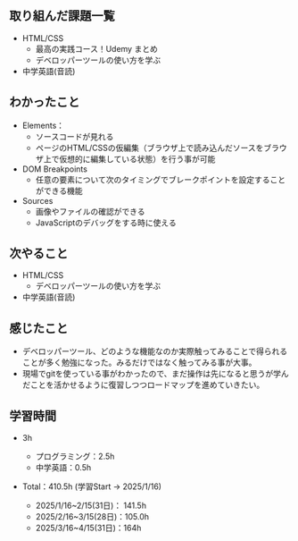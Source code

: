 ## 取り組んだ課題一覧
- HTML/CSS
  - 最高の実践コース！Udemy まとめ
  - デベロッパーツールの使い方を学ぶ
- 中学英語(音読)
## わかったこと
- Elements：
  - ソースコードが見れる
  - ページのHTML/CSSの仮編集（ブラウザ上で読み込んだソースをブラウザ上で仮想的に編集している状態）を行う事が可能
- DOM Breakpoints
  - 任意の要素について次のタイミングでブレークポイントを設定することができる機能
- Sources
  - 画像やファイルの確認ができる
  - JavaScriptのデバッグをする時に使える
## 次やること
- HTML/CSS
  - デベロッパーツールの使い方を学ぶ
- 中学英語(音読)
## 感じたこと
- デベロッパーツール、どのような機能なのか実際触ってみることで得られることが多く勉強になった。みるだけではなく触ってみる事が大事。
- 現場でgitを使っている事がわかったので、まだ操作は先になると思うが学んだことを活かせるように復習しつつロードマップを進めていきたい。
## 学習時間
- 3h
  - プログラミング：2.5h
  - 中学英語：0.5h

- Total：410.5h (学習Start → 2025/1/16)
  - 2025/1/16~2/15(31日)： 141.5h
  - 2025/2/16~3/15(28日)：105.0h
  - 2025/3/16~4/15(31日)：164h
